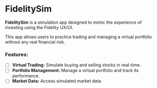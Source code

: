 # FidelitySim

**FidelitySim** is a simulation app designed to mimic the experience of investing using the Fidelity UX/UI.

This app allows users to practice trading and managing a virtual portfolio without any real financial risk.


### Features:

- [ ] **Virtual Trading:** Simulate buying and selling stocks in real-time.
- [ ] **Portfolio Management:** Manage a virtual portfolio and track its performance.
- [ ] **Market Data:** Access simulated market data.